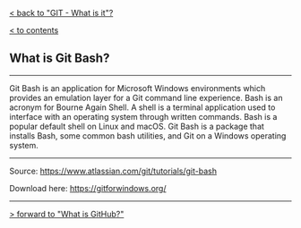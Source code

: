 [< back to "GIT - What is it"?](./0.1_what_is_GIT.md)

[< to contents](/readme.md)

## What is Git Bash?

---

Git Bash is an application for Microsoft Windows environments which provides an emulation layer for a Git command line experience. Bash is an acronym for Bourne Again Shell. A shell is a terminal application used to interface with an operating system through written commands. Bash is a popular default shell on Linux and macOS. Git Bash is a package that installs Bash, some common bash utilities, and Git on a Windows operating system.

---

Source: https://www.atlassian.com/git/tutorials/git-bash

Download here: https://gitforwindows.org/

---

[> forward to "What is GitHub?"](./0.3_GitHub.md)